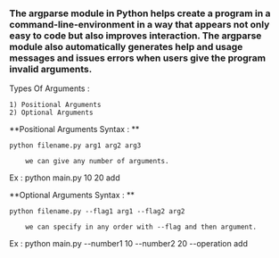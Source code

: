 ### The argparse module in Python helps create a program in a command-line-environment in a way that appears not only easy to code but also improves interaction. The argparse module also automatically generates help and usage messages and issues errors when users give the program invalid arguments.

Types Of Arguments : 

    1) Positional Arguments
    2) Optional Arguments

**Positional Arguments Syntax : **

    python filename.py arg1 arg2 arg3       
    
        we can give any number of arguments.
        
  
  Ex :  python main.py 10 20 add
        

**Optional Arguments Syntax : **

    python filename.py --flag1 arg1 --flag2 arg2
    
        we can specify in any order with --flag and then argument.
        
   
   Ex  : python main.py --number1 10 --number2 20 --operation add
